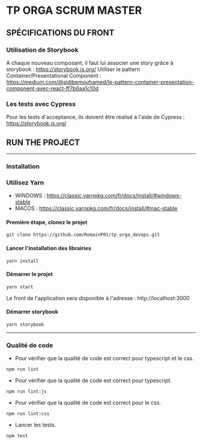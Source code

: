 # TP ORGA SCRUM MASTER

## SPÉCIFICATIONS DU FRONT

### Utilisation de Storybook
A chaque nouveau composant, il faut lui associer une story grâce à storybook : https://storybook.js.org/
Utiliser le pattern Container/Presentational Component : https://medium.com/@sidibemouhamed/le-pattern-container-presentation-component-avec-react-ff7b6aa1c10d

### Les tests avec Cypress
Pour les tests d'acceptance, ils doivent être réalisé à l'aide de Cypress : https://storybook.js.org/

## RUN THE PROJECT
---
### Installation

### Utilisez Yarn
- WINDOWS : https://classic.yarnpkg.com/fr/docs/install/#windows-stable
- MACOS : https://classic.yarnpkg.com/fr/docs/install/#mac-stable

#### Première étape, clonez le projet
```
git clone https://github.com/RomainP01/tp_orga_devops.git
```

#### Lancer l'installation des librairies
```
yarn install
```

#### Démarrer le projet
```
yarn start
```

Le front de l'application sera disponible à l'adresse : http://localhost:3000

#### Démarrer storybook
```
yarn storybook
```
---

### Qualité de code

- Pour vérifier que la qualité de code est correct pour typescript et le css.
```
npm run lint
```

- Pour vérifier que la qualité de code est correct pour typescript.
```
npm run lint:js
```

- Pour vérifier que la qualité de code est correct pour le css.
```
npm run lint:css
```

- Lancer les tests.
```
npm test
```



